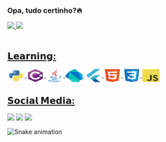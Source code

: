 ### Opa, tudo certinho?🔥
 <div>
  <a href="https://github.com/logzin">
  <img height="180em" src="https://github-readme-stats.vercel.app/api?username=logzin&show_icons=true&theme=tokyonight&include_all_commits=true&count_private=true"/>
  <img height="180em" src="https://github-readme-stats.vercel.app/api/top-langs/?username=logzin&layout=compact&langs_count=7&theme=tokyonight"/>
</div>
  
<div style="display: inline_block"><br>
 <h2>𝗟𝗲𝗮𝗿𝗻𝗶𝗻𝗴:</h2>
   <img align="center" alt="Logzin-Python" height="30" width="40" src="https://raw.githubusercontent.com/devicons/devicon/master/icons/python/python-original.svg">
  <img align="center" alt="Logzin-Csharp" height="30" width="40" src="https://raw.githubusercontent.com/devicons/devicon/master/icons/csharp/csharp-original.svg">
  <img align="center" alt="Logzin-Java" height="30" width="40" src="https://raw.githubusercontent.com/devicons/devicon/master/icons/java/java-original.svg">
  <img align="center" alt="Logzin-Dart" height="30" width="40" src="https://raw.githubusercontent.com/devicons/devicon/master/icons/dart/dart-original.svg">
  <img align="center" alt="Logzin-Flutter" height="30" width="40" src="https://raw.githubusercontent.com/devicons/devicon/master/icons/flutter/flutter-original.svg">
  <img align="center" alt="Logzin-Html5" height="30" width="40" src="https://raw.githubusercontent.com/devicons/devicon/master/icons/html5/html5-original.svg">
  <img align="center" alt="Logzin-css" height="30" width="40" src="https://raw.githubusercontent.com/devicons/devicon/master/icons/css3/css3-original.svg">
  <img align="center" alt="Logzin-javascrip" height="30" width="40" src="https://raw.githubusercontent.com/devicons/devicon/master/icons/javascript/javascript-original.svg">
</div>
    
  ##
 
  <div>
   <h2>𝗦𝗼𝗰𝗶𝗮𝗹 𝗠𝗲𝗱𝗶𝗮:</h2>
  <a href="https://instagram.com/_johanrecaman_" target="_blank"><img src="https://img.shields.io/badge/-Instagram-%23E4405F?style=for-the-badge&logo=instagram&logoColor=white" target="_blank"></a>
    <a href="https://twitter.com/_johanrecaman_" target="_blank"><img src="https://img.shields.io/badge/Twitter-1DA1F2?style=for-the-badge&logo=twitter&logoColor=white" target="_blank"></a>
   <a href="https://steamcommunity.com/id/logzin/" target="_blank"><img src="https://img.shields.io/badge/Steam-000000?style=for-the-badge&logo=steam&logoColor=white" target="_blank"></a>
    </p>

  ![Snake animation](https://github.com/logzin/logzin/blob/output/github-contribution-grid-snake.svg)
    
</div>
